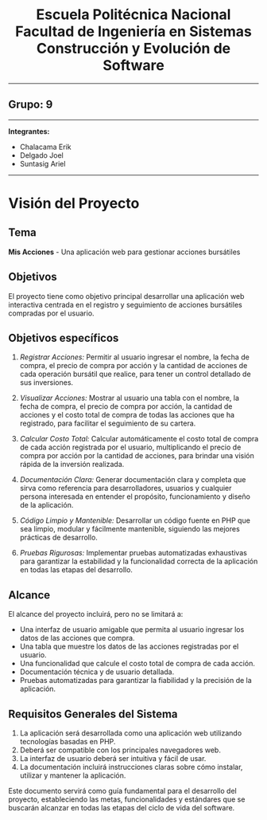 <h1 align="center">
    Escuela Politécnica Nacional<br>
    Facultad de Ingeniería en Sistemas<br>
    Construcción y Evolución de Software<br>
    
</h1>

---

## Grupo: 9

---

**Integrantes:**

- Chalacama Erik
- Delgado Joel
- Suntasig Ariel

---

# Visión del Proyecto

## Tema

**Mis Acciones** - Una aplicación web para gestionar acciones bursátiles

## Objetivos

El proyecto tiene como objetivo principal desarrollar una aplicación web interactiva centrada en el registro y seguimiento de acciones bursátiles compradas por el usuario.

## Objetivos específicos

1. *Registrar Acciones:* Permitir al usuario ingresar el nombre, la fecha de compra, el precio de compra por acción y la cantidad de acciones de cada operación bursátil que realice, para tener un control detallado de sus inversiones.

2. *Visualizar Acciones:* Mostrar al usuario una tabla con el nombre, la fecha de compra, el precio de compra por acción, la cantidad de acciones y el costo total de compra de todas las acciones que ha registrado, para facilitar el seguimiento de su cartera.

3. *Calcular Costo Total:* Calcular automáticamente el costo total de compra de cada acción registrada por el usuario, multiplicando el precio de compra por acción por la cantidad de acciones, para brindar una visión rápida de la inversión realizada.

4. *Documentación Clara:* Generar documentación clara y completa que sirva como referencia para desarrolladores, usuarios y cualquier persona interesada en entender el propósito, funcionamiento y diseño de la aplicación.

5. *Código Limpio y Mantenible:* Desarrollar un código fuente en PHP que sea limpio, modular y fácilmente mantenible, siguiendo las mejores prácticas de desarrollo.

6. *Pruebas Rigurosas:* Implementar pruebas automatizadas exhaustivas para garantizar la estabilidad y la funcionalidad correcta de la aplicación en todas las etapas del desarrollo.

## Alcance

 El alcance del proyecto incluirá, pero no se limitará a:

- Una interfaz de usuario amigable que permita al usuario ingresar los datos de las acciones que compra.
- Una tabla que muestre los datos de las acciones registradas por el usuario.
- Una funcionalidad que calcule el costo total de compra de cada acción.
- Documentación técnica y de usuario detallada.
- Pruebas automatizadas para garantizar la fiabilidad y la precisión de la aplicación.

## Requisitos Generales del Sistema

1. La aplicación será desarrollada como una aplicación web utilizando tecnologías basadas en PHP.
2. Deberá ser compatible con los principales navegadores web.
3. La interfaz de usuario deberá ser intuitiva y fácil de usar.
4. La documentación incluirá instrucciones claras sobre cómo instalar, utilizar y mantener la aplicación.

Este documento servirá como guía fundamental para el desarrollo del proyecto, estableciendo las metas, funcionalidades y estándares que se buscarán alcanzar en todas las etapas del ciclo de vida del software.
